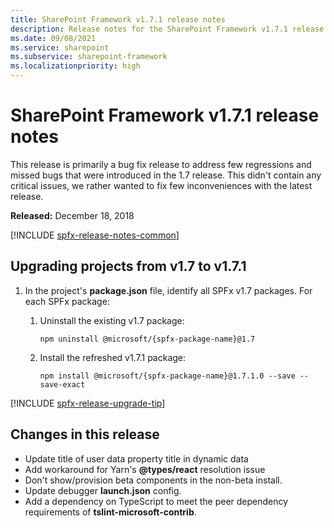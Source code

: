 ```yaml
---
title: SharePoint Framework v1.7.1 release notes
description: Release notes for the SharePoint Framework v1.7.1 release
ms.date: 09/08/2021
ms.service: sharepoint
ms.subservice: sharepoint-framework
ms.localizationpriority: high
---
```

# SharePoint Framework v1.7.1 release notes

This release is primarily a bug fix release to address few regressions and missed bugs that were introduced in the 1.7 release. This didn't contain any critical issues, we rather wanted to fix few inconveniences with the latest release.

**Released:** December 18, 2018

[!INCLUDE [spfx-release-notes-common](../../includes/snippets/spfx-release-notes-common.md)]

## Upgrading projects from v1.7 to v1.7.1

1. In the project's **package.json** file, identify all SPFx v1.7 packages. For each SPFx package:
    1. Uninstall the existing v1.7 package:

        ```console
        npm uninstall @microsoft/{spfx-package-name}@1.7
        ```

    1. Install the refreshed v1.7.1 package:

        ```console
        npm install @microsoft/{spfx-package-name}@1.7.1.0 --save --save-exact
        ```

[!INCLUDE [spfx-release-upgrade-tip](../../includes/snippets/spfx-release-upgrade-tip.md)]

## Changes in this release

- Update title of user data property title in dynamic data
- Add workaround for Yarn's **\@types/react** resolution issue
- Don't show/provision beta components in the non-beta install.
- Update debugger **launch.json** config.
- Add a dependency on TypeScript to meet the peer dependency requirements of **tslint-microsoft-contrib**.
